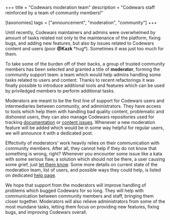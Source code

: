 +++
title = "Codewars moderation team"
description = "Codewars staff reinforced by a team of community members!"

[taxonomies]
tags = ["announcement", "moderation", "community"]
+++


Until recently, Codewars maintainers and admins were overwhelmed by amount of tasks related not only to the maintenance of the platform, fixing bugs, and adding new features, but also by issues related to Codewars content and users (poor **@Kazk** \*hug\*). Sometimes it was just too much for them.

To take some of the burden off of their backs, a group of trusted community members has been selected and granted a title of **moderator**, forming the community support team: a team which would help admins handling some tasks related to users and content. Thanks to recent refactorings it was finally possible to introduce additional tools and features which can be used by priviledged members to perform additional tasks.

Moderators are meant to be the first line of support for Codewars users and intermediaries between community, and administrators. They have access to tools which help them with handling bad quality content, problematic and dishonest users, they can also manage Codewars repositories used for tracking [documentation](https://github.com/codewars/docs) or [content issues](https://github.com/codewars/content-issues/issues). Whenever a new moderation feature will be added which would be in some way helpful for regular users, we will announce it with a dedicated post.

Effectivity of moderators' work heavily relies on their communication with community members. After all, they cannot help if they do not know that something is wrong, right? Whenever you encounter some issue like a kata with some serious flaw, a solution which should not be there, a user causing some grief, just [let them know](https://docs.codewars.com/community/moderation/#how-to-get-in-touch). Some more details on current state of the moderation team, list of users, and possible ways they could help, is listed on dedicated [help page](https://docs.codewars.com/community/moderation/#moderators). 

We hope that support from the moderators will improve handling of problems which bugged Codewars for so long. They will help with communication between community members and staff, bringing them closer together. Moderators will also relieve administrators from some of the most mundane tasks, letting them focus on providing new features, fixing bugs, and improving Codewars overall.